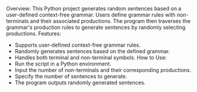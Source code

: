 Overview:
This Python project generates random sentences based on a user-defined context-free grammar. Users define grammar rules with non-terminals and their associated productions. The program then traverses the grammar's production rules to generate sentences by randomly selecting productions.
Features:
- Supports user-defined context-free grammar rules.
- Randomly generates sentences based on the defined grammar.
- Handles both terminal and non-terminal symbols.
How to Use:
- Run the script in a Python environment.
- Input the number of non-terminals and their corresponding productions.
- Specify the number of sentences to generate.
- The program outputs randomly generated sentences.
